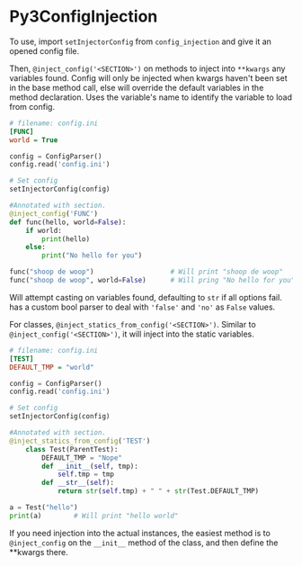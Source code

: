 # Py3ConfigInjection
To use, import <code>setInjectorConfig</code> from <code>config_injection</code> and give it an opened config file.

Then, <code>@inject_config('\<SECTION\>')</code> on methods to inject into <code>**kwargs</code> any variables found.
Config will only be injected when kwargs haven't been set in the base method call, else will override the default variables in the method declaration.
Uses the variable's name to identify the variable to load from config.

```ini
# filename: config.ini
[FUNC]
world = True
```
```python
config = ConfigParser()
config.read('config.ini')

# Set config
setInjectorConfig(config)

#Annotated with section.
@inject_config('FUNC')
def func(hello, world=False):
    if world:
        print(hello)
    else:
        print("No hello for you")

func("shoop de woop")                   # Will print "shoop de woop"
func("shoop de woop", world=False)      # Will pring "No hello for you"
```
Will attempt casting on variables found, defaulting to <code>str</code> if all options fail. has a custom bool parser to deal with <code>'false'</code> and <code>'no'</code> as <code>False</code> values.


For classes, <code>@inject_statics_from_config('\<SECTION\>')</code>.
Similar to <code>@inject_config('\<SECTION\>')</code>, it will inject into the static variables.

```ini
# filename: config.ini
[TEST]
DEFAULT_TMP = "world"
```
```python
config = ConfigParser()
config.read('config.ini')

# Set config
setInjectorConfig(config)

#Annotated with section.
@inject_statics_from_config('TEST')
    class Test(ParentTest):
        DEFAULT_TMP = "Nope"
        def __init__(self, tmp):
            self.tmp = tmp
        def __str__(self):
            return str(self.tmp) + " " + str(Test.DEFAULT_TMP)

a = Test("hello")
print(a)        # Will print "hello world"
```

If you need injection into the actual instances, the easiest method is to <code>@inject_config</code> on the <code>\_\_init\_\_</code> method of the class, and then define the <coded>**kwargs</code> there.
